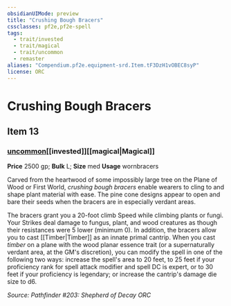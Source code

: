 ```yaml
---
obsidianUIMode: preview
title: "Crushing Bough Bracers"
cssclasses: pf2e,pf2e-spell
tags:
  - trait/invested
  - trait/magical
  - trait/uncommon
  - remaster
aliases: "Compendium.pf2e.equipment-srd.Item.tF3DzH1vOBEC8syP"
license: ORC
---
```

# Crushing Bough Bracers
## Item 13
### [uncommon](uncommon.md "Uncommon Rarity Trait")[[invested]][[magical|Magical]]


**Price** 2500 gp; 
**Bulk** L; **Size** med
**Usage** wornbracers

Carved from the heartwood of some impossibly large tree on the Plane of Wood or First World, _crushing bough bracers_ enable wearers to cling to and shape plant material with ease. The pine cone designs appear to open and bare their seeds when the bracers are in especially verdant areas.

The bracers grant you a 20-foot climb Speed while climbing plants or fungi. Your Strikes deal damage to fungus, plant, and wood creatures as though their resistances were 5 lower (minimum 0). In addition, the bracers allow you to cast [[Timber|Timber]] as an innate primal cantrip. When you cast _timber_ on a plane with the wood planar essence trait (or a supernaturally verdant area, at the GM's discretion), you can modify the spell in one of the following two ways: increase the spell's area to 20 feet, to 25 feet if your proficiency rank for spell attack modifier and spell DC is expert, or to 30 feet if your proficiency is legendary; or increase the cantrip's damage die size to d6.

*Source: Pathfinder #203: Shepherd of Decay*
*ORC*